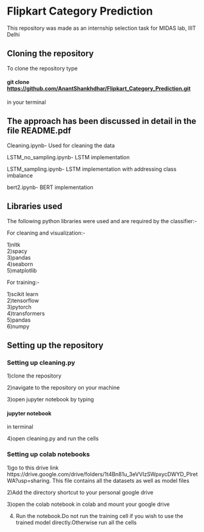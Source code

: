 <h1>Flipkart Category Prediction</h1>

This repository was made as an internship selection task for MIDAS lab, IIIT Delhi  

<h2> Cloning the repository </h2>

To clone the repository type <h4>git clone https://github.com/AnantShankhdhar/Flipkart_Category_Prediction.git</h4> in your terminal



<h2>The approach has been discussed in detail in the file README.pdf </h2>

Cleaning.ipynb- Used for cleaning the data

LSTM_no_sampling.ipynb- LSTM implementation

LSTM_sampling.ipynb- LSTM implementation with addressing class imbalance

bert2.ipynb- BERT implementation

<h2> Libraries used </h2>
The following python libraries were used and are required by the classifier:-   

For cleaning and visualization:-  

1)nltk      
2)spacy      
3)pandas    
4)seaborn    
5)matplotlib      

For training:-   

1)scikit learn      
2)tensorflow      
3)pytorch    
4)transformers    
5)pandas   
6)numpy   

<h2>Setting up the repository</h2>   
<h3>Setting up cleaning.py</h3>   
1)clone the repository  

2)navigate to the repository on your machine   

3)open jupyter notebook by typing <h4>jupyter notebook</h4>  in terminal 

4)open cleaning.py and run the cells

<h3>Setting up colab notebooks</h3>   
1)go to this drive link https://drive.google.com/drive/folders/1t4Bn81u_3eVVIzSWpxycDWYD_PlretWA?usp=sharing. This file contains all the datasets as well as model files

2)Add the directory shortcut to your personal google drive 

3)open the colab notebook in colab and mount your google drive

4) Run the notebook.Do not run the training cell if you wish to use the trained model directly.Otherwise run all the cells
  

